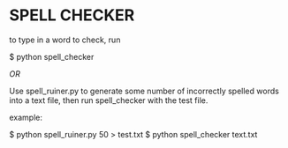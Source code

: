 
SPELL CHECKER
=============

to type in a word to check, run

  $ python spell_checker

*OR*

Use spell_ruiner.py to generate some number of incorrectly spelled words into a text file, then run spell_checker with the test file.

example:

  $ python spell_ruiner.py 50 > test.txt
  $ python spell_checker text.txt
